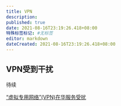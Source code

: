 ```yaml
---
title: VPN
description:
published: true
date: 2021-08-16T23:19:26.418+08:00
特殊标签标记: #无标签
editor: markdown
dateCreated: 2021-08-16T23:19:26.418+08:00
---
```


## VPN受到干扰

待续

[“虚拟专用网络”(VPN)在华服务受扰](https://web.archive.org/web/20160414103717/http://www.voachinese.com/content/article-20110317-china-shenanigan-action-118164504/779424.html)
